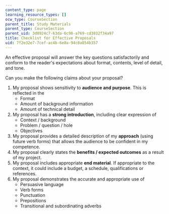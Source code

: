 ```yaml
---
content_type: page
learning_resource_types: []
ocw_type: CourseSection
parent_title: Study Materials
parent_type: CourseSection
parent_uid: 3d0924c7-63da-6c98-a769-cd3832f34a97
title: Checklist for Effective Proposals
uid: 7f2e32e7-7cef-ac4b-6e8a-94c8a854b357
---
```


An effective proposal will answer the key questions satisfactorily and conform to the reader's expectations about format, contents, level of detail, and tone.

Can you make the following claims about your proposal?

1.  My proposal shows sensitivity to **audience and purpose**. This is reflected in the
    *   Format
    *   Amount of background information
    *   Amount of technical detail
2.  My proposal has a **strong introduction**, including clear expression of
    *   Context / background
    *   Problem / question / hole
    *   Objectives
3.  My proposal provides a detailed description of my **approach** (using future verb forms) that allows the audience to be confident in my competence.
4.  My proposal clearly states the **benefits / expected outcomes** as a result of my project.
5.  My proposal includes appropriate **end material**. If appropriate to the context, it could include a budget, a schedule, qualifications or references.
6.  My proposal demonstrates the accurate and appropriate use of
    *   Persuasive language
    *   Verb forms
    *   Punctuation
    *   Prepositions
    *   Transitional and subordinating adverbs